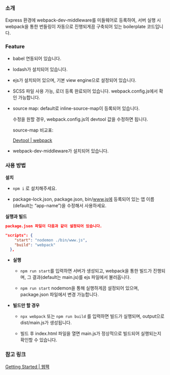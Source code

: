 ### 소개

Express 환경에 webpack-dev-middleware를 미들웨어로 등록하여, 서버 실행 시 webpack을 통한 번들링이 자동으로 진행되게끔 구축되어 있는 boilerplate 코드입니다.


### Feature

- babel 연동되어 있습니다.

- lodash가 설치되어 있습니다.

- ejs가 설치되어 있으며, 기본 view engine으로 설정되어 있습니다.

- SCSS 파일 사용 가능, 로더 등록 완료되어 있습니다. webpack.config.js에서 확인 가능합니다.

- source map: default로 inline-source-map이 등록되어 있습니다.
    
    수정을 원할 경우, webpack.config.js의 devtool 값을 수정하면 됩니다.
    
    source-map 비교표: 
    
    [Devtool | webpack](https://webpack.js.org/configuration/devtool/#devtool)
    
- webpack-dev-middleware가 설치되어 있습니다.

### 사용 방법

**설치**

- `npm i` 로 설치해주세요.

- package-lock.json, package.json, bin/www.js에 등록되어 있는 앱 이름(default는 “app-name”)을 수정해서 사용하세요.

**실행과 빌드**

```json
package.json 파일이 다음과 같이 설정되어 있습니다.

"scripts": {
    "start": "nodemon ./bin/www.js",
    "build": "webpack"
  },
```

- **실행**

    - `npm run start`를 입력하면 서버가 생성되고, webpack을 통한 빌드가 진행되며, 그 결과(default는 main.js)를 ejs 파일에서 불러옵니다.

    - `npm run start` nodemon을 통해 실행하게끔 설정되어 있으며, package.json 파일에서 변경 가능합니다.

- **빌드만 할 경우**

    - `npx webpack` 또는 `npm run build` 를 입력하면 빌드가 실행되며, output으로 dist/main.js가 생성됩니다.

    - 빌드 후 index.html 파일을 열면 main.js가 정상적으로 빌드되어 실행되는지 확인할 수 있습니다.

### 참고 링크

[Getting Started | 웹팩](https://webpack.kr/guides/getting-started/)
